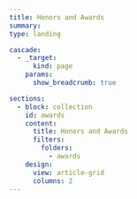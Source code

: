 ```yaml
---
title: Honors and Awards
summary: 
type: landing

cascade:
  - _target:
      kind: page
    params:
      show_breadcrumb: true

sections:
  - block: collection
    id: awards
    content:
      title: Honors and Awards
      filters:
        folders:
          - awards
    design:
      view: article-grid
      columns: 2
---
```


